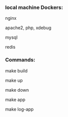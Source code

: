 ### local machine Dockers:
nginx

apache2, php, xdebug

mysql

redis


### Commands:
make build

make up

make down

make app

make log-app

